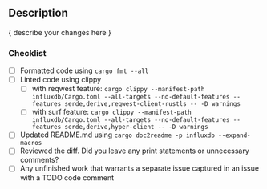 ## Description

{ describe your changes here }

### Checklist
- [ ] Formatted code using `cargo fmt --all`
- [ ] Linted code using clippy
  - [ ] with reqwest feature: `cargo clippy --manifest-path influxdb/Cargo.toml --all-targets --no-default-features --features serde,derive,reqwest-client-rustls -- -D warnings`
  - [ ] with surf feature: `cargo clippy --manifest-path influxdb/Cargo.toml --all-targets --no-default-features --features serde,derive,hyper-client -- -D warnings`
- [ ] Updated README.md using `cargo doc2readme -p influxdb --expand-macros`
- [ ] Reviewed the diff. Did you leave any print statements or unnecessary comments?
- [ ] Any unfinished work that warrants a separate issue captured in an issue with a TODO code comment
